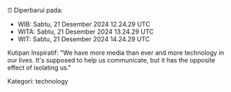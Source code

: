 ⏰ Diperbarui pada:
- WIB: Sabtu, 21 Desember 2024 12.24.29 UTC
- WITA: Sabtu, 21 Desember 2024 13.24.29 UTC
- WIT: Sabtu, 21 Desember 2024 14.24.29 UTC

Kutipan Inspiratif:
"We have more media than ever and more technology in our lives. It's supposed to help us communicate, but it has the opposite effect of isolating us."


Kategori: technology

